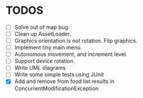 TODOS
=====

- [ ] Solve out of map bug.
- [ ] Clean up AssetLoader.
- [ ] Graphics orientation is not rotation. Flip graphics.
- [ ] Implement tiny main menu.
- [ ] Autonomous movement, and increment level.
- [ ] Support device rotation.
- [ ] Write UML diagrams
- [ ] Write some simple tests using JUnit
- [x] Add and remove from food list results in ConcurrentModificationException
